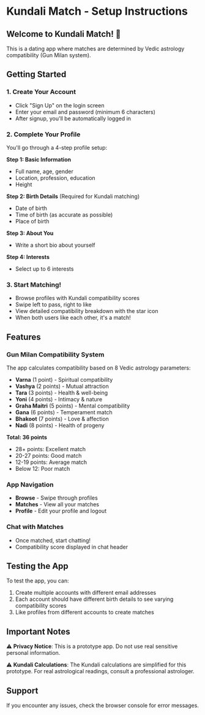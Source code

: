 # Kundali Match - Setup Instructions

## Welcome to Kundali Match! 🌟

This is a dating app where matches are determined by Vedic astrology compatibility (Gun Milan system).

## Getting Started

### 1. Create Your Account
- Click "Sign Up" on the login screen
- Enter your email and password (minimum 6 characters)
- After signup, you'll be automatically logged in

### 2. Complete Your Profile
You'll go through a 4-step profile setup:

**Step 1: Basic Information**
- Full name, age, gender
- Location, profession, education
- Height

**Step 2: Birth Details** (Required for Kundali matching)
- Date of birth
- Time of birth (as accurate as possible)
- Place of birth

**Step 3: About You**
- Write a short bio about yourself

**Step 4: Interests**
- Select up to 6 interests

### 3. Start Matching!
- Browse profiles with Kundali compatibility scores
- Swipe left to pass, right to like
- View detailed compatibility breakdown with the star icon
- When both users like each other, it's a match!

## Features

### Gun Milan Compatibility System
The app calculates compatibility based on 8 Vedic astrology parameters:
- **Varna** (1 point) - Spiritual compatibility
- **Vashya** (2 points) - Mutual attraction
- **Tara** (3 points) - Health & well-being
- **Yoni** (4 points) - Intimacy & nature
- **Graha Maitri** (5 points) - Mental compatibility
- **Gana** (6 points) - Temperament match
- **Bhakoot** (7 points) - Love & affection
- **Nadi** (8 points) - Health of progeny

**Total: 36 points**
- 28+ points: Excellent match
- 20-27 points: Good match
- 12-19 points: Average match
- Below 12: Poor match

### App Navigation
- **Browse** - Swipe through profiles
- **Matches** - View all your matches
- **Profile** - Edit your profile and logout

### Chat with Matches
- Once matched, start chatting!
- Compatibility score displayed in chat header

## Testing the App

To test the app, you can:
1. Create multiple accounts with different email addresses
2. Each account should have different birth details to see varying compatibility scores
3. Like profiles from different accounts to create matches

## Important Notes

⚠️ **Privacy Notice**: This is a prototype app. Do not use real sensitive personal information.

⚠️ **Kundali Calculations**: The Kundali calculations are simplified for this prototype. For real astrological readings, consult a professional astrologer.

## Support

If you encounter any issues, check the browser console for error messages.
